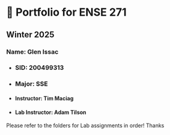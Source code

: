 # 🚀 Portfolio for ENSE 271
## Winter 2025
### Name: __Glen Issac__
* ### SID: 200499313
* ### Major: SSE
 * #### Instructor: Tim Maciag
 * #### Lab Instructor: Adam Tilson

Please refer to the folders for Lab assignments in order! Thanks
